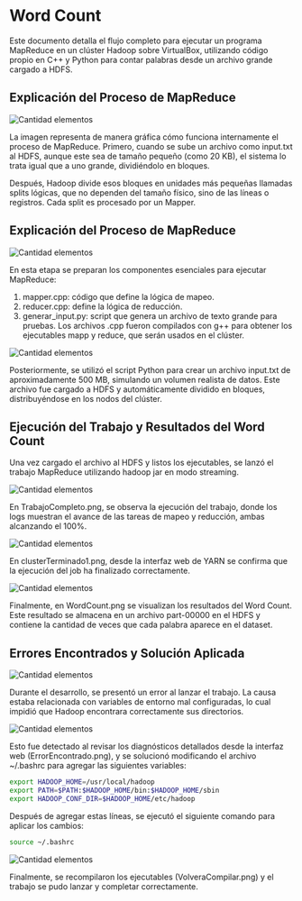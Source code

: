 # Word Count

Este documento detalla el flujo completo para ejecutar un programa MapReduce en un clúster Hadoop sobre VirtualBox, utilizando código propio en C++ y Python para contar palabras desde un archivo grande cargado a HDFS.

## Explicación del Proceso de MapReduce

![Cantidad elementos](Imagenes/EsplicacionDelwodcount.png)

La imagen representa de manera gráfica cómo funciona internamente el proceso de MapReduce.
Primero, cuando se sube un archivo como input.txt al HDFS, aunque este sea de tamaño pequeño (como 20 KB), el sistema lo trata igual que a uno grande, dividiéndolo en bloques.

Después, Hadoop divide esos bloques en unidades más pequeñas llamadas splits lógicas, que no dependen del tamaño físico, sino de las líneas o registros. Cada split es procesado por un Mapper.

## Explicación del Proceso de MapReduce

![Cantidad elementos](Imagenes/CompilarmAPrEDUCE.png)

En esta etapa se preparan los componentes esenciales para ejecutar MapReduce:
1. mapper.cpp: código que define la lógica de mapeo.
2. reducer.cpp: define la lógica de reducción.
3. generar_input.py: script que genera un archivo de texto grande para pruebas.
Los archivos .cpp fueron compilados con g++ para obtener los ejecutables mapp y reduce, que serán usados en el clúster.

![Cantidad elementos](Imagenes/InputSubidoCluster.png)

Posteriormente, se utilizó el script Python para crear un archivo input.txt de aproximadamente 500 MB, simulando un volumen realista de datos. Este archivo fue cargado a HDFS y automáticamente dividido en bloques, distribuyéndose en los nodos del clúster.

## Ejecución del Trabajo y Resultados del Word Count
Una vez cargado el archivo al HDFS y listos los ejecutables, se lanzó el trabajo MapReduce utilizando hadoop jar en modo streaming.

![Cantidad elementos](Imagenes/TrabajoCompleto.png)

En TrabajoCompleto.png, se observa la ejecución del trabajo, donde los logs muestran el avance de las tareas de mapeo y reducción, ambas alcanzando el 100%.

![Cantidad elementos](Imagenes/clusterTerminado1.png)

En clusterTerminado1.png, desde la interfaz web de YARN se confirma que la ejecución del job ha finalizado correctamente.

![Cantidad elementos](Imagenes/WordCount.png)

Finalmente, en WordCount.png se visualizan los resultados del Word Count. Este resultado se almacena en un archivo part-00000 en el HDFS y contiene la cantidad de veces que cada palabra aparece en el dataset.

## Errores Encontrados y Solución Aplicada

![Cantidad elementos](Imagenes/Verificarerror1.png)

Durante el desarrollo, se presentó un error al lanzar el trabajo. La causa estaba relacionada con variables de entorno mal configuradas, lo cual impidió que Hadoop encontrara correctamente sus directorios.

![Cantidad elementos](Imagenes/ErrorEncontrado.png)

Esto fue detectado al revisar los diagnósticos detallados desde la interfaz web (ErrorEncontrado.png), y se solucionó modificando el archivo ~/.bashrc para agregar las siguientes variables:
```bash
export HADOOP_HOME=/usr/local/hadoop
export PATH=$PATH:$HADOOP_HOME/bin:$HADOOP_HOME/sbin
export HADOOP_CONF_DIR=$HADOOP_HOME/etc/hadoop
```
Después de agregar estas líneas, se ejecutó el siguiente comando para aplicar los cambios:

```bash
source ~/.bashrc
```
![Cantidad elementos](Imagenes/VolveraCompilar.png)

Finalmente, se recompilaron los ejecutables (VolveraCompilar.png) y el trabajo se pudo lanzar y completar correctamente.
